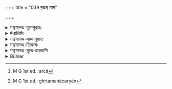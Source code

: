 +++
title = "039 मृदङ् गाम्"

+++

<details><summary>गङ्गानथ-मूलानुवादः</summary>

By a mound of clay, a cow, a deity, a Brāhmaṇa, clarified butter, honey, a cross-way and the well-known trees—he shall pass in such a manner as to leave them on his right.—(39)
</details>

<details><summary>मेधातिथिः</summary>

प्रस्थितस्याभिमुखागतान् मृदादीन् प्रत्ययं विधिः । मृदादयो येन दक्षिणो हस्तः तेन कर्तव्याः । उद्धृता च मृदेवं कर्तव्या । एवं हि शास्त्रान्तरं प्रस्थानाधिकारे पठति "प्रदक्षिणम् आवर्त्य" इति । **दैवतं** पटादिलिखितम् अर्चार्थम्[^१००] । गौतमस् तु "देवतायतनानि सप्रदक्षिणम् अनुवर्तेत" (ग्ध् ९.६६) इति पठति । लोकप्रसिद्ध्या चतुर्भुजमार्तण्डागारादि देवतायतनं विज्ञेयम् । "यज्ञगृहाणि च" इत् वक्ष्यति । **मधु** घृतमहाचर्यात्[^१०१] सारघम्, मङ्गल्यमध्यपाठाच् च । **प्रजाता** वनस्पतयो महाप्रमाणाः प्रसिद्धा **वनस्पतयो** महावृक्षाह् प्रमाणतः पुष्पफलातिशयतो वा प्रसिद्धा उदुम्बरादयः । "ऊर्ग् वा उदुम्बरः" (म्स् १.११.८) इत्य् अर्थवादः । ये तु गुणाधिकान् **प्रज्ञातान्** आचक्षते ते निर्मूलप्रसिद्धिमात्रप्रमाणका उपेक्षणीयाः ॥ ४.३९ ॥


[^१०१]:
     M G 1st ed.: ghṛtamahācaryān


[^१००]:
     M G 1st ed.: arcā
</details>

<details><summary>गङ्गानथ-भाष्यानुवादः</summary>

This rule applies to cases where, when a man has started to go, the said things happen to come in his way. He should go in such a manner that-they remain to his right. Another *Smṛti* has laid down, in connection with depatures, that—‘he should walk round rightwards.’

‘*Deity*’—as painted on scrolls, for purposes of worshipping. Gautama has declared that—‘One shall pass round the temples of gods leaving them on his right;’ and, on the strength of popular opinion, the term ‘*deity*’ of the text is to be taken as standing for the temples containing images of the Four-armed *Viṣṇu*, the Sun and other gods;—and the same should be done with sacrificial houses also, as the author is going to declare later on.

‘*Madhu*’—should be taken here as standing for *Honey*, on the strength of its being mentioned along with ‘clarified batter;’ also because it is mentioned in the middle of a number of auspicious things.

‘*Well-known* *trees*’— Large trees, well known for their great utility and size, or, for the large produce of flower and fruits; such trees, for instance, as the *Udumbara*, and the like. ‘The Udumbara is vigour itself,’ says a Vedic description.

Some people have explained ‘*well known*’ as ‘of superior quality.’ But these people, have no support for this, except certain popular notions; and they should be ignored.—(39)
</details>

<details><summary>गङ्गानथ-टिप्पन्यः</summary>

This verse is quoted in *Aparārka*, (p. 176), which explains that the
‘mud’ meant is that *which has been dug out*;—and in *Mitākṣarā* (on
1.133).
</details>

<details><summary>गङ्गानथ-तुल्य-वाक्यानि</summary>

*Gautama* (9.66).—‘A praiseworthy object, an auspicious object, a
temple, a cross-way and such objects,—he shall go round in such a manner
as to leave them on his right.’

*Viṣṇu* (63.26-30).—‘He shall go round the cross-ways in such a manner
as to leave them to his right; also a place where deities are being
worshipped; also well-known trees; also the fire, the Brāhmaṇa, the
courtesan, full water-jar, the mirror, the umbrella, the flag, the
banner, the *Bel-* tree and river-whirlpools; also the fan, the
*cāmara*, the horse, the elephant, the cow, curd, milk, honey and fried
grains.’

*Yājñavalkya* (1.133).—‘The deity, the cow, the Brāhmaṇa and the
trees,—he shall pass by in such a manner as to leave them to his right.’

*Mārkaṇḍeya* (Aparārka, p. 176).—‘The road-crossing, and the important
trees he shall salute; and he shall pass by all auspicious objects in
such a way as to leave them to his right.’
</details>

<details><summary>Bühler</summary>

039	Let him pass by (a mound of) earth, a cow, an idol, a Brahmana, clarified butter, honey, a crossway, and well-known trees, turning his right hand towards them.
</details>
